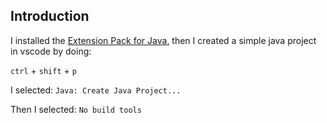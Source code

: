 ## Introduction

I installed the [Extension Pack for Java](https://marketplace.visualstudio.com/items?itemName=vscjava.vscode-java-pack),
then I created a simple java project in vscode by doing:

`ctrl` + `shift` + `p`

I selected: `Java: Create Java Project...`

Then I selected: `No build tools`
